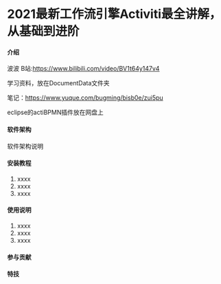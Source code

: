 # 2021最新工作流引擎Activiti最全讲解，从基础到进阶

#### 介绍
波波
B站:https://www.bilibili.com/video/BV1t64y147v4

学习资料，放在DocumentData文件夹

笔记：https://www.yuque.com/bugming/bisb0e/zui5pu

eclipse的actiBPMN插件放在网盘上
#### 软件架构
软件架构说明


#### 安装教程

1.  xxxx
2.  xxxx
3.  xxxx

#### 使用说明

1.  xxxx
2.  xxxx
3.  xxxx

#### 参与贡献



#### 特技

